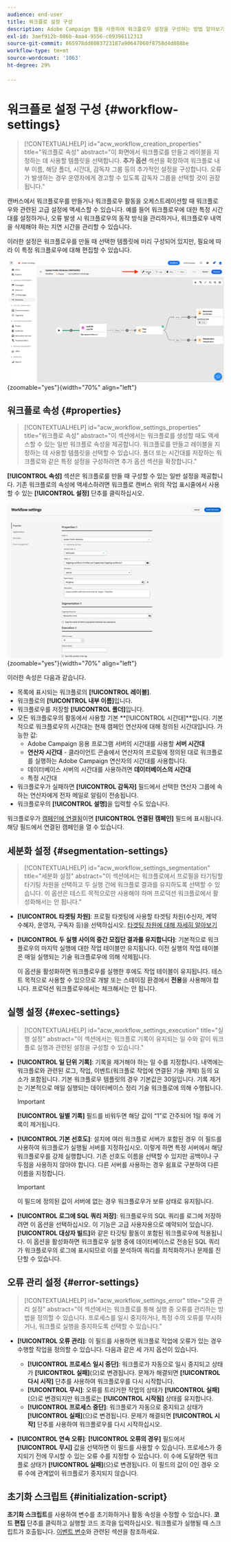 ```yaml
---
audience: end-user
title: 워크플로 설정 구성
description: Adobe Campaign 웹을 사용하여 워크플로우 설정을 구성하는 방법 알아보기
exl-id: 3aef912b-086b-4aa4-9556-c09396112313
source-git-commit: 865978dd8083723187a90647060f8758d4d888be
workflow-type: tm+mt
source-wordcount: '1063'
ht-degree: 29%

---
```



# 워크플로 설정 구성 {#workflow-settings}

>[!CONTEXTUALHELP]
>id="acw_workflow_creation_properties"
>title="워크플로 속성"
>abstract="이 화면에서 워크플로를 만들고 레이블을 지정하는 데 사용할 템플릿을 선택합니다. **추가 옵션** 섹션을 확장하여 워크플로 내부 이름, 해당 폴더, 시간대, 감독자 그룹 등의 추가적인 설정을 구성합니다. 오류가 발생하는 경우 운영자에게 경고할 수 있도록 감독자 그룹을 선택할 것이 권장됩니다."

캔버스에서 워크플로우를 만들거나 워크플로우 활동을 오케스트레이션할 때 워크플로우와 관련된 고급 설정에 액세스할 수 있습니다. 예를 들어 워크플로우에 대한 특정 시간대를 설정하거나, 오류 발생 시 워크플로우의 동작 방식을 관리하거나, 워크플로우 내역을 삭제해야 하는 지연 시간을 관리할 수 있습니다.

이러한 설정은 워크플로우를 만들 때 선택한 템플릿에 미리 구성되어 있지만, 필요에 따라 이 특정 워크플로우에 대해 편집할 수 있습니다.

![](assets/workflow-settings-button.png){zoomable="yes"}{width="70%" align="left"}

## 워크플로 속성 {#properties}

>[!CONTEXTUALHELP]
>id="acw_workflow_settings_properties"
>title="워크플로 속성"
>abstract="이 섹션에서는 워크플로를 생성할 때도 액세스할 수 있는 일반 워크플로 속성을 제공합니다. 워크플로를 만들고 레이블을 지정하는 데 사용할 템플릿을 선택할 수 있습니다. 폴더 또는 시간대를 저장하는 워크플로와 같은 특정 설정을 구성하려면 추가 옵션 섹션을 확장합니다."

**[!UICONTROL 속성]** 섹션은 워크플로를 만들 때 구성할 수 있는 일반 설정을 제공합니다. 기존 워크플로의 속성에 액세스하려면 워크플로 캔버스 위의 작업 표시줄에서 사용할 수 있는 **[!UICONTROL 설정]** 단추를 클릭하십시오.


![](assets/workflow-settings.png){zoomable="yes"}{width="70%" align="left"}


이러한 속성은 다음과 같습니다.

* 목록에 표시되는 워크플로의 **[!UICONTROL 레이블]**.
* 워크플로의 **[!UICONTROL 내부 이름]**&#x200B;입니다.
* 워크플로우를 저장할 **[!UICONTROL 폴더]**&#x200B;입니다.
* 모든 워크플로우의 활동에서 사용할 기본 **[!UICONTROL 시간대]**입니다. 기본적으로 워크플로우의 시간대는 현재 캠페인 연산자에 대해 정의된 시간대입니다.
가능한 값:
   * Adobe Campaign 응용 프로그램 서버의 시간대를 사용할 **서버 시간대**
   * **연산자 시간대** - 클라이언트 콘솔에서 연산자의 프로필에 정의된 대로 워크플로를 실행하는 Adobe Campaign 연산자의 시간대를 사용합니다.
   * 데이터베이스 서버의 시간대를 사용하려면 **데이터베이스의 시간대**
   * 특정 시간대
* 워크플로우가 실패하면 **[!UICONTROL 감독자]** 필드에서 선택한 연산자 그룹에 속하는 연산자에게 전자 메일로 알림이 전송됩니다.
* 워크플로우의 **[!UICONTROL 설명]**&#x200B;을 입력할 수도 있습니다.

워크플로우가 [캠페인에 연결됨](create-workflow.md)이면 **[!UICONTROL 연결된 캠페인]** 필드에 표시됩니다. 해당 필드에서 연결된 캠페인을 열 수 있습니다.


## 세분화 설정  {#segmentation-settings}

>[!CONTEXTUALHELP]
>id="acw_workflow_settings_segmentation"
>title="세분화 설정"
>abstract="이 섹션에서는 워크플로에서 프로필을 타기팅할 타기팅 차원을 선택하고 두 실행 간에 워크플로 결과를 유지하도록 선택할 수 있습니다. 이 옵션은 테스트 목적으로만 사용해야 하며 프로덕션 워크플로에서 활성화해서는 안 됩니다."

* **[!UICONTROL 타겟팅 차원]**: 프로필 타겟팅에 사용할 타겟팅 차원(수신자, 계약 수혜자, 운영자, 구독자 등)을 선택하십시오. [타겟팅 차원에 대해 자세히 알아보기](../audience/targeting-dimensions.md)

* **[!UICONTROL 두 실행 사이의 중간 모집단 결과를 유지합니다]**: 기본적으로 워크플로우의 마지막 실행에 대한 작업 테이블만 유지됩니다. 이전 실행의 작업 테이블은 매일 실행되는 기술 워크플로우에 의해 삭제됩니다.

  이 옵션을 활성화하면 워크플로우를 실행한 후에도 작업 테이블이 유지됩니다. 테스트 목적으로 사용할 수 있으므로 개발 또는 스테이징 환경에서 **전용**&#x200B;을 사용해야 합니다. 프로덕션 워크플로우에서는 체크해서는 안 됩니다.

## 실행 설정  {#exec-settings}

>[!CONTEXTUALHELP]
>id="acw_workflow_settings_execution"
>title="실행 설정"
>abstract="이 섹션에서는 워크플로 기록이 유지되는 일 수와 같이 워크플로 실행과 관련된 설정을 구성할 수 있습니다."

* **[!UICONTROL 일 단위 기록]**: 기록을 제거해야 하는 일 수를 지정합니다. 내역에는 워크플로와 관련된 로그, 작업, 이벤트(워크플로 작업에 연결된 기술 개체) 등의 요소가 포함됩니다. 기본 워크플로우 템플릿의 경우 기본값은 30일입니다. 기록 제거는 기본적으로 매일 실행되는 데이터베이스 정리 기술 워크플로에 의해 수행됩니다.

  >[!IMPORTANT]
  >
  >**[!UICONTROL 일별 기록]** 필드를 비워두면 해당 값이 “1”로 간주되어 1일 후에 기록이 제거됩니다.

* **[!UICONTROL 기본 선호도]**: 설치에 여러 워크플로 서버가 포함된 경우 이 필드를 사용하여 워크플로가 실행될 서버를 지정하십시오. 이렇게 하면 특정 서버에서 해당 워크플로우를 강제 실행합니다. 기존 선호도 이름을 선택할 수 있지만 공백이나 구두점을 사용하지 않아야 합니다. 다른 서버를 사용하는 경우 쉼표로 구분하여 다른 이름을 지정합니다.

  >[!IMPORTANT]
  >
  >이 필드에 정의된 값이 서버에 없는 경우 워크플로우가 보류 상태로 유지됩니다.


* **[!UICONTROL 로그에 SQL 쿼리 저장]**: 워크플로우의 SQL 쿼리를 로그에 저장하려면 이 옵션을 선택하십시오. 이 기능은 고급 사용자용으로 예약되어 있습니다. **[!UICONTROL 대상자 빌드]**&#x200B;와 같은 타깃팅 활동이 포함된 워크플로우에 적용됩니다. 이 옵션을 활성화하면 워크플로우 실행 중에 데이터베이스로 전송된 SQL 쿼리가 워크플로우의 로그에 표시되므로 이를 분석하여 쿼리를 최적화하거나 문제를 진단할 수 있습니다.

## 오류 관리 설정  {#error-settings}

>[!CONTEXTUALHELP]
>id="acw_workflow_settings_error"
>title="오류 관리 설정"
>abstract="이 섹션에서는 워크플로를 통해 실행 중 오류를 관리하는 방법을 정의할 수 있습니다. 프로세스를 일시 중지하거나, 특정 수의 오류를 무시하거나, 워크플로 실행을 중지하도록 선택할 수 있습니다."

* **[!UICONTROL 오류 관리]**: 이 필드를 사용하면 워크플로 작업에 오류가 있는 경우 수행할 작업을 정의할 수 있습니다. 다음과 같은 세 가지 옵션이 있습니다.

   * **[!UICONTROL 프로세스 일시 중단]**: 워크플로가 자동으로 일시 중지되고 상태가 **[!UICONTROL 실패]**(으)로 변경됩니다. 문제가 해결되면 **[!UICONTROL 다시 시작]** 단추를 사용하여 워크플로우를 다시 시작합니다.
   * **[!UICONTROL 무시]**: 오류를 트리거한 작업의 상태가 **[!UICONTROL 실패]**(으)로 변경되지만 워크플로는 **[!UICONTROL 시작됨]** 상태를 유지합니다. <!-- TO ADD ONCE SCHEUDLER IS AVAILABLE This configuration is relevant for recurring tasks: if the branch includes a scheduler, it will start normally next time the workflow is executed.-->
   * **[!UICONTROL 프로세스 중단]**: 워크플로가 자동으로 중지되고 상태가 **[!UICONTROL 실패]**(으)로 변경됩니다. 문제가 해결되면 **[!UICONTROL 시작]** 단추를 사용하여 워크플로우를 다시 시작하십시오.

* **[!UICONTROL 연속 오류]**: **[!UICONTROL 오류의 경우]** 필드에서 **[!UICONTROL 무시]** 값을 선택하면 이 필드를 사용할 수 있습니다. 프로세스가 중지되기 전에 무시할 수 있는 오류 수를 지정할 수 있습니다. 이 수에 도달하면 워크플로 상태가 **[!UICONTROL 실패]**(으)로 변경됩니다. 이 필드의 값이 0인 경우 오류 수에 관계없이 워크플로가 중지되지 않습니다.

## 초기화 스크립트 {#initialization-script}

**초기화 스크립트**&#x200B;를 사용하여 변수를 초기화하거나 활동 속성을 수정할 수 있습니다. **코드 편집** 단추를 클릭하고 실행할 코드 조각을 입력하십시오. 워크플로가 실행될 때 스크립트가 호출됩니다. [이벤트 변수](../workflows/event-variables.md)와 관련된 섹션을 참조하세요.

